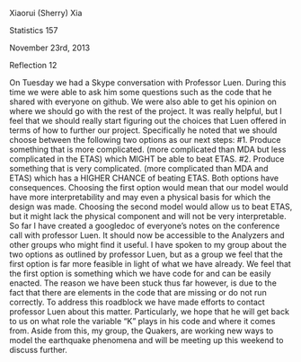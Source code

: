Xiaorui (Sherry) Xia

Statistics 157

November 23rd, 2013

Reflection 12

On Tuesday we had a Skype conversation with Professor Luen. During this time we were able to ask him some questions such 
as the code that he shared with everyone on github. We were also able to get his opinion on where we should go with the 
rest of the project.
It was really helpful, but I feel that we should really start figuring out the choices that Luen offered in terms of how to further our project. Specifically he noted that we should choose between the following two options as our next steps:
#1.	Produce something that is more complicated. (more complicated than MDA but less complicated in the ETAS) which MIGHT be able to beat ETAS.
#2.	Produce something that is very complicated. (more complicated than MDA and ETAS) which has a HIGHER CHANCE of beating ETAS.
Both options have consequences. Choosing the first option would mean that our model would have more interpretability and may even a physical basis for which the design was made. Choosing the second model would allow us to beat ETAS, but it might lack the physical component and will not be very interpretable.
So far I have created a googledoc of everyone’s notes on the conference call with professor Luen. It should now be accessible to the Analyzers and other groups who might find it useful. I have spoken to my group about the two options as outlined by professor Luen, but as a group we feel that the first option is far more feasible in light of what we have already. We feel that the first option is something which we have code for and can be easily enacted. The reason we have been stuck thus far however, is due to the fact that there are elements in the code that are missing or do not run correctly. To address this roadblock we have made efforts to contact professor Luen about this matter. Particularly, we hope that he will get back to us on what role the variable “K” plays in his code and where it comes from. Aside from this, my group, the Quakers, are working new ways to model the earthquake phenomena and will be meeting up this weekend to discuss further.
